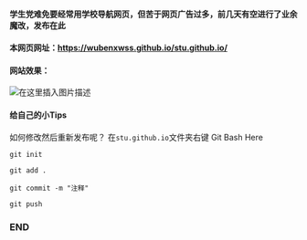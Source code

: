 ﻿#### 学生党难免要经常用学校导航网页，但苦于网页广告过多，前几天有空进行了业余魔改，发布在此
#### 本网页网址：https://wubenxwss.github.io/stu.github.io/

#### 网站效果：


![在这里插入图片描述](https://img-blog.csdnimg.cn/20190725021041177.png?x-oss-process=image/watermark,type_ZmFuZ3poZW5naGVpdGk,shadow_10,text_aHR0cHM6Ly9ibG9nLmNzZG4ubmV0L3FxXzQyODA3OTI0,size_16,color_FFFFFF,t_70)
#### 给自己的小Tips
如何修改然后重新发布呢？
在`stu.github.io`文件夹右键 Git Bash Here

```
git init 
```

```
git add .
```
```
git commit -m "注释"
```
```
git push
```

### END
